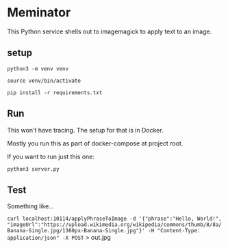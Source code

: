 # Meminator

This Python service shells out to imagemagick to apply text to an image.

## setup

`python3 -m venv venv`

`source venv/bin/activate`

`pip install -r requirements.txt`

## Run

This won't have tracing. The setup for that is in Docker.

Mostly you run this as part of docker-compose at project root.

If you want to run just this one:

`python3 server.py`

## Test

Something like...

`curl localhost:10114/applyPhraseToImage -d '{"phrase":"Hello, World!", "imageUrl":"https://upload.wikimedia.org/wikipedia/commons/thumb/8/8a/Banana-Single.jpg/1360px-Banana-Single.jpg"}' -H "Content-Type: application/json" -X POST` > out.jpg
